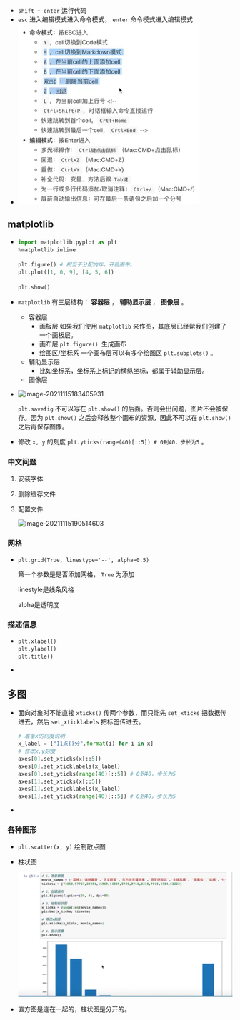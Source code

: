 + `shift + enter` 运行代码
+ `esc` 进入编辑模式进入命令模式， `enter` 命令模式进入编辑模式
+ ![image-20211115160931010](https://raw.githubusercontent.com/smallzhong/new_new_picgo_picbed/main/image-20211115160931010.png)

## matplotlib

+ ```python
  import matplotlib.pyplot as plt
  %matplotlib inline
  
  plt.figure() # 相当于分配内存，开启画布。
  plt.plot([1, 0, 9], [4, 5, 6])
  
  plt.show()
  ```

+ `matplotlib` 有三层结构： **容器层** ， **辅助显示层** ， **图像层** 。

  + 容器层
    + 画板层 如果我们使用 `matplotlib` 来作图，其底层已经帮我们创建了一个画板层。
    + 画布层 `plt.figure() `生成画布
    + 绘图区/坐标系 一个画布层可以有多个绘图区 `plt.subplots()` 。
  + 辅助显示层
    + 比如坐标系，坐标系上标记的横纵坐标，都属于辅助显示层。
  + 图像层

+ ![image-20211115183405931](https://raw.githubusercontent.com/smallzhong/new_new_picgo_picbed/main/image-20211115183405931.png)

  `plt.savefig` 不可以写在 `plt.show()` 的后面。否则会出问题，图片不会被保存。因为 `plt.show()` 之后会释放整个画布的资源，因此不可以在 `plt.show()` 之后再保存图像。

+ 修改 `x, y` 的刻度  `plt.yticks(range(40)[::5]) # 0到40，步长为5` 。

### 中文问题

1. 安装字体

2. 删除缓存文件

3. 配置文件

   ![image-20211115190514603](https://raw.githubusercontent.com/smallzhong/new_new_picgo_picbed/main/image-20211115190514603.png)

### 网格

+ `plt.grid(True, linestype='--', alpha=0.5)`

  第一个参数是是否添加网格， `True` 为添加

  linestyle是线条风格

  alpha是透明度

### 描述信息

+ ```python
  plt.xlabel()
  plt.ylabel()
  plt.title()
  ```

+ 

## 多图

+ 面向对象时不能直接 `xticks()` 传两个参数，而只能先 `set_xticks` 把数据传进去，然后 `set_xticklabels` 把标签传进去。

  ```python
  # 准备x的刻度说明
  x_label = ["11点{}分".format(i) for i in x]
  # 修改x,y刻度
  axes[0].set_xticks(x[::5])
  axes[0].set_xticklabels(x_label)
  axes[0].set_yticks(range(40)[::5]) # 0到40，步长为5
  axes[1].set_xticks(x[::5])
  axes[1].set_xticklabels(x_label)
  axes[1].set_yticks(range(40)[::5]) # 0到40，步长为5
  ```

+ 

### 各种图形

+ `plt.scatter(x, y)` 绘制散点图

+ 柱状图

  ![image-20211115202247869](https://raw.githubusercontent.com/smallzhong/new_new_picgo_picbed/main/image-20211115202247869.png)

+ 直方图是连在一起的，柱状图是分开的。

  